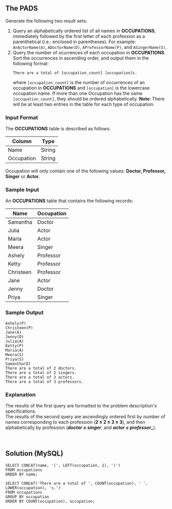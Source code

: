[comment]: <> (Written: 25-Mar-2020)

## The PADS
Generate the following two result sets:
1. Query an alphabetically ordered list of all names in **OCCUPATIONS**, immediately followed by the first letter of each profession as a parenthetical (i.e.: enclosed in parentheses). 
For example: `AnActorName(A)`, `ADoctorName(D)`, `AProfessorName(P)`, and `ASingerName(S)`.
2. Query the number of ocurrences of each occupation in **OCCUPATIONS**. Sort the occurrences in ascending order, and output them in the following format:
   ```
   There are a total of [occupation_count] [occupation]s.
   ```
   where `[occupation_count]` is the number of occurrences of an occupation in **OCCUPATIONS** and `[occupation]` is the lowercase occupation name. 
   If more than one Occupation has the same `[occupation_count]`, they should be ordered alphabetically.
   **Note**: There will be at least two entries in the table for each type of occupation.

### Input Format
The **OCCUPATIONS** table is described as follows: 

| Column     | Type   |
|------------|--------|
| Name       | String |
| Occupation | String |

Occupation will only contain one of the following values: **Doctor, Professor, Singer** or **Actor**.

### Sample Input
An **OCCUPATIONS** table that contains the following records:

| Name      | Occupation |
|-----------|------------|
| Samantha  | Doctor     |
| Julia     | Actor      |
| Maria     | Actor      |
| Meera     | Singer     |
| Ashely    | Professor  |
| Ketty     | Professor  |
| Christeen | Professor  |
| Jane      | Actor      |
| Jenny     | Doctor     |
| Priya     | Singer     |

### Sample Output
```
Ashely(P)
Christeen(P)
Jane(A)
Jenny(D)
Julia(A)
Ketty(P)
Maria(A)
Meera(S)
Priya(S)
Samantha(D)
There are a total of 2 doctors.
There are a total of 2 singers.
There are a total of 3 actors.
There are a total of 3 professors.
```

### Explanation
The results of the first query are formatted to the problem description's specifications.\
The results of the second query are ascendingly ordered first by number of names corresponding to each profession (**2 &#8804; 2 &#8804; 3 &#8804; 3**),
and then alphabetically by profession (**_doctor &#8804; singer_**, and **_actor &#8804; professor__**).

&nbsp;
## Solution (MySQL)
```
SELECT CONCAT(name, '(', LEFT(occupation, 1), ')')
FROM occupations
ORDER BY name;

SELECT CONCAT('There are a total of ', COUNT(occupation), ' ', LOWER(occupation), 's.')
FROM occupations
GROUP BY occupation
ORDER BY COUNT(occupation), occupation;
```
